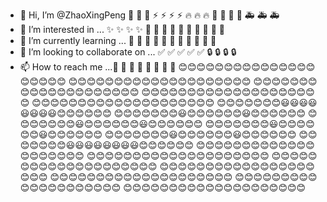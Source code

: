 - 👋 Hi, I’m @ZhaoXingPeng :art: :art: :art: :zap: :zap: :zap: :zap: :fire: :fire: :fire: :bug: :bug: :bug: :bug: :ambulance: :ambulance: :ambulance:
- 👀 I’m interested in ... :sparkles: :sparkles: :sparkles: :sparkles: :memo: :memo: :memo: :memo: :memo: :rocket: :rocket: :rocket: :rocket: :rocket:
- 🌱 I’m currently learning ... :lipstick: :lipstick: :lipstick: :lipstick: :lipstick: :lipstick: :lipstick: :lipstick: :lipstick: :lipstick: :lipstick:
- 💞️ I’m looking to collaborate on ... :white_check_mark: :white_check_mark: :white_check_mark: :white_check_mark: :white_check_mark: :lock: :lock: :lock: :lock:
- 📫 How to reach me ...:closed_lock_with_key: :closed_lock_with_key: :closed_lock_with_key: :closed_lock_with_key: :construction_worker: :construction_worker: :construction_worker: :construction_worker:
 😊😊😊😊😊😊😊😊😊😊😊😊😊😊😊😊😊😊😊😊
😊😊😊😊😊😊😊😊😊😊😊😊😊😊😊😊😊😊😊😊
😊😊😊😊😊😊😊😊😊😊😊😊😊😊😊😊😊😊😊😊
😊😊😊😊😊😊😊😊😊😊😊😊😊😊😊😊😊😊😊😊
😊😊😊😊😊😊😊😊😊😊😊😊😊😊😊😊😊😊😊😊
😊😊😊😊😊😊😊😃😃😃😃😃😃😃😃😊😊😊😊😊😊
😊😊😊😊😊😊😊😃😊😊😊😊😊😊😃😊😊😊😊😊😊
😊😊😊😊😊😊😊😃😊😊😊😊😊😊😃😊😊😊😊😊😊
😊😊😊😊😊😊😊😃😊😊😊😊😊😊😃😊😊😊😊😊😊
😊😊😊😊😊😊😊😃😊😊😊😊😊😊😃😊😊😊😊😊😊
😊😊😊😊😊😊😊😃😃😃😃😃😃😃😃😊😊😊😊😊😊
😊😊😊😊😊😊😊😊😊😊😊😊😊😊😊😊😊😊😊😊
😊😊😊😊😊😊😊😊😊😊😊😊😊😊😊😊😊😊😊😊
😊😊😊😊😊😊😊😊😊😊😊😊😊😊😊😊😊😊😊😊
😊😊😊😊😊😊😊😊😊😊😊😊😊😊😊😊😊😊😊😊
😊😊😊😊😊😊😊😊😊😊😊😊😊😊😊😊😊😊😊😊
😊😊😊😊😊😊😊😊😊😊😊😊😊😊😊😊😊😊😊😊
😊😊😊😊😊😊😊😊😊😊😊😊😊😊😊😊😊😊😊😊
<!---
ZhaoXingPeng/ZhaoXingPeng is a ✨ special ✨ repository because its `README.md` (this file) appears on your GitHub profile.
You can click the Preview link to take a look at your changes.
--->
